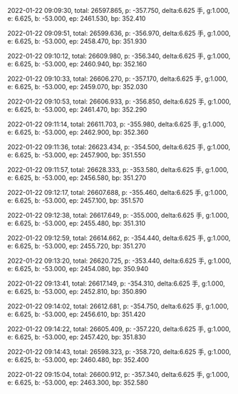 2022-01-22 09:09:30, total: 26597.865, p: -357.750, delta:6.625 手, g:1.000, e: 6.625, b: -53.000, ep: 2461.530, bp: 352.410

2022-01-22 09:09:51, total: 26599.636, p: -356.970, delta:6.625 手, g:1.000, e: 6.625, b: -53.000, ep: 2458.470, bp: 351.930

2022-01-22 09:10:12, total: 26609.980, p: -356.340, delta:6.625 手, g:1.000, e: 6.625, b: -53.000, ep: 2460.940, bp: 352.160

2022-01-22 09:10:33, total: 26606.270, p: -357.170, delta:6.625 手, g:1.000, e: 6.625, b: -53.000, ep: 2459.070, bp: 352.030

2022-01-22 09:10:53, total: 26606.933, p: -356.850, delta:6.625 手, g:1.000, e: 6.625, b: -53.000, ep: 2461.470, bp: 352.290

2022-01-22 09:11:14, total: 26611.703, p: -355.980, delta:6.625 手, g:1.000, e: 6.625, b: -53.000, ep: 2462.900, bp: 352.360

2022-01-22 09:11:36, total: 26623.434, p: -354.500, delta:6.625 手, g:1.000, e: 6.625, b: -53.000, ep: 2457.900, bp: 351.550

2022-01-22 09:11:57, total: 26628.333, p: -353.580, delta:6.625 手, g:1.000, e: 6.625, b: -53.000, ep: 2456.580, bp: 351.270

2022-01-22 09:12:17, total: 26607.688, p: -355.460, delta:6.625 手, g:1.000, e: 6.625, b: -53.000, ep: 2457.100, bp: 351.570

2022-01-22 09:12:38, total: 26617.649, p: -355.000, delta:6.625 手, g:1.000, e: 6.625, b: -53.000, ep: 2455.480, bp: 351.310

2022-01-22 09:12:59, total: 26614.662, p: -354.440, delta:6.625 手, g:1.000, e: 6.625, b: -53.000, ep: 2455.720, bp: 351.270

2022-01-22 09:13:20, total: 26620.725, p: -353.440, delta:6.625 手, g:1.000, e: 6.625, b: -53.000, ep: 2454.080, bp: 350.940

2022-01-22 09:13:41, total: 26617.149, p: -354.310, delta:6.625 手, g:1.000, e: 6.625, b: -53.000, ep: 2452.810, bp: 350.890

2022-01-22 09:14:02, total: 26612.681, p: -354.750, delta:6.625 手, g:1.000, e: 6.625, b: -53.000, ep: 2456.610, bp: 351.420

2022-01-22 09:14:22, total: 26605.409, p: -357.220, delta:6.625 手, g:1.000, e: 6.625, b: -53.000, ep: 2457.420, bp: 351.830

2022-01-22 09:14:43, total: 26598.323, p: -358.720, delta:6.625 手, g:1.000, e: 6.625, b: -53.000, ep: 2460.480, bp: 352.400

2022-01-22 09:15:04, total: 26600.912, p: -357.340, delta:6.625 手, g:1.000, e: 6.625, b: -53.000, ep: 2463.300, bp: 352.580